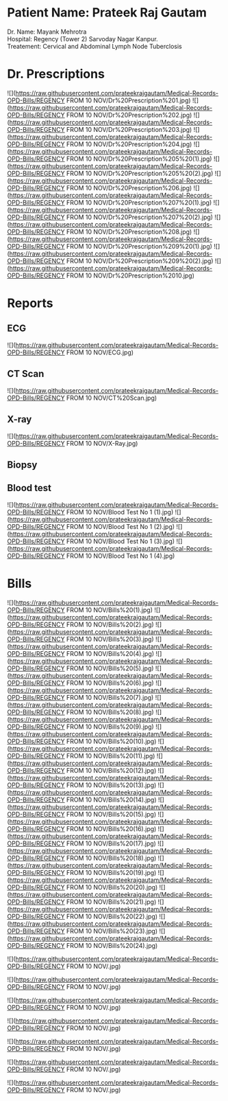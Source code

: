 # Patient Name: Prateek Raj Gautam 
Dr. Name: Mayank Mehrotra  
Hospital: Regency (Tower 2) Sarvoday Nagar Kanpur.  
Treatement: Cervical and Abdominal Lymph Node Tuberclosis



# Dr. Prescriptions
![](https://raw.githubusercontent.com/prateekrajgautam/Medical-Records-OPD-Bills/REGENCY FROM 10 NOV/Dr%20Prescription%201.jpg)
![](https://raw.githubusercontent.com/prateekrajgautam/Medical-Records-OPD-Bills/REGENCY FROM 10 NOV/Dr%20Prescription%202.jpg)
![](https://raw.githubusercontent.com/prateekrajgautam/Medical-Records-OPD-Bills/REGENCY FROM 10 NOV/Dr%20Prescription%203.jpg)
![](https://raw.githubusercontent.com/prateekrajgautam/Medical-Records-OPD-Bills/REGENCY FROM 10 NOV/Dr%20Prescription%204.jpg)
![](https://raw.githubusercontent.com/prateekrajgautam/Medical-Records-OPD-Bills/REGENCY FROM 10 NOV/Dr%20Prescription%205%20(1).jpg)
![](https://raw.githubusercontent.com/prateekrajgautam/Medical-Records-OPD-Bills/REGENCY FROM 10 NOV/Dr%20Prescription%205%20(2).jpg)
![](https://raw.githubusercontent.com/prateekrajgautam/Medical-Records-OPD-Bills/REGENCY FROM 10 NOV/Dr%20Prescription%206.jpg)
![](https://raw.githubusercontent.com/prateekrajgautam/Medical-Records-OPD-Bills/REGENCY FROM 10 NOV/Dr%20Prescription%207%20(1).jpg)
![](https://raw.githubusercontent.com/prateekrajgautam/Medical-Records-OPD-Bills/REGENCY FROM 10 NOV/Dr%20Prescription%207%20(2).jpg)
![](https://raw.githubusercontent.com/prateekrajgautam/Medical-Records-OPD-Bills/REGENCY FROM 10 NOV/Dr%20Prescription%208.jpg)
![](https://raw.githubusercontent.com/prateekrajgautam/Medical-Records-OPD-Bills/REGENCY FROM 10 NOV/Dr%20Prescription%209%20(1).jpg)
![](https://raw.githubusercontent.com/prateekrajgautam/Medical-Records-OPD-Bills/REGENCY FROM 10 NOV/Dr%20Prescription%209%20(2).jpg)
![](https://raw.githubusercontent.com/prateekrajgautam/Medical-Records-OPD-Bills/REGENCY FROM 10 NOV/Dr%20Prescription%2010.jpg)

# Reports

## ECG
![](https://raw.githubusercontent.com/prateekrajgautam/Medical-Records-OPD-Bills/REGENCY FROM 10 NOV/ECG.jpg)

## CT Scan 
![](https://raw.githubusercontent.com/prateekrajgautam/Medical-Records-OPD-Bills/REGENCY FROM 10 NOV/CT%20Scan.jpg)

## X-ray
![](https://raw.githubusercontent.com/prateekrajgautam/Medical-Records-OPD-Bills/REGENCY FROM 10 NOV/X-Ray.jpg)

## Biopsy

## Blood test
![](https://raw.githubusercontent.com/prateekrajgautam/Medical-Records-OPD-Bills/REGENCY FROM 10 NOV/Blood Test No 1 (1).jpg)
![](https://raw.githubusercontent.com/prateekrajgautam/Medical-Records-OPD-Bills/REGENCY FROM 10 NOV/Blood Test No 1 (2).jpg)
![](https://raw.githubusercontent.com/prateekrajgautam/Medical-Records-OPD-Bills/REGENCY FROM 10 NOV/Blood Test No 1 (3).jpg)
![](https://raw.githubusercontent.com/prateekrajgautam/Medical-Records-OPD-Bills/REGENCY FROM 10 NOV/Blood Test No 1 (4).jpg)

# Bills

![](https://raw.githubusercontent.com/prateekrajgautam/Medical-Records-OPD-Bills/REGENCY FROM 10 NOV/Bills%20(1).jpg)
![](https://raw.githubusercontent.com/prateekrajgautam/Medical-Records-OPD-Bills/REGENCY FROM 10 NOV/Bills%20(2).jpg)
![](https://raw.githubusercontent.com/prateekrajgautam/Medical-Records-OPD-Bills/REGENCY FROM 10 NOV/Bills%20(3).jpg)
![](https://raw.githubusercontent.com/prateekrajgautam/Medical-Records-OPD-Bills/REGENCY FROM 10 NOV/Bills%20(4).jpg)
![](https://raw.githubusercontent.com/prateekrajgautam/Medical-Records-OPD-Bills/REGENCY FROM 10 NOV/Bills%20(5).jpg)
![](https://raw.githubusercontent.com/prateekrajgautam/Medical-Records-OPD-Bills/REGENCY FROM 10 NOV/Bills%20(6).jpg)
![](https://raw.githubusercontent.com/prateekrajgautam/Medical-Records-OPD-Bills/REGENCY FROM 10 NOV/Bills%20(7).jpg)
![](https://raw.githubusercontent.com/prateekrajgautam/Medical-Records-OPD-Bills/REGENCY FROM 10 NOV/Bills%20(8).jpg)
![](https://raw.githubusercontent.com/prateekrajgautam/Medical-Records-OPD-Bills/REGENCY FROM 10 NOV/Bills%20(9).jpg)
![](https://raw.githubusercontent.com/prateekrajgautam/Medical-Records-OPD-Bills/REGENCY FROM 10 NOV/Bills%20(10).jpg)
![](https://raw.githubusercontent.com/prateekrajgautam/Medical-Records-OPD-Bills/REGENCY FROM 10 NOV/Bills%20(11).jpg)
![](https://raw.githubusercontent.com/prateekrajgautam/Medical-Records-OPD-Bills/REGENCY FROM 10 NOV/Bills%20(12).jpg)
![](https://raw.githubusercontent.com/prateekrajgautam/Medical-Records-OPD-Bills/REGENCY FROM 10 NOV/Bills%20(13).jpg)
![](https://raw.githubusercontent.com/prateekrajgautam/Medical-Records-OPD-Bills/REGENCY FROM 10 NOV/Bills%20(14).jpg)
![](https://raw.githubusercontent.com/prateekrajgautam/Medical-Records-OPD-Bills/REGENCY FROM 10 NOV/Bills%20(15).jpg)
![](https://raw.githubusercontent.com/prateekrajgautam/Medical-Records-OPD-Bills/REGENCY FROM 10 NOV/Bills%20(16).jpg)
![](https://raw.githubusercontent.com/prateekrajgautam/Medical-Records-OPD-Bills/REGENCY FROM 10 NOV/Bills%20(17).jpg)
![](https://raw.githubusercontent.com/prateekrajgautam/Medical-Records-OPD-Bills/REGENCY FROM 10 NOV/Bills%20(18).jpg)
![](https://raw.githubusercontent.com/prateekrajgautam/Medical-Records-OPD-Bills/REGENCY FROM 10 NOV/Bills%20(19).jpg)
![](https://raw.githubusercontent.com/prateekrajgautam/Medical-Records-OPD-Bills/REGENCY FROM 10 NOV/Bills%20(20).jpg)
![](https://raw.githubusercontent.com/prateekrajgautam/Medical-Records-OPD-Bills/REGENCY FROM 10 NOV/Bills%20(21).jpg)
![](https://raw.githubusercontent.com/prateekrajgautam/Medical-Records-OPD-Bills/REGENCY FROM 10 NOV/Bills%20(22).jpg)
![](https://raw.githubusercontent.com/prateekrajgautam/Medical-Records-OPD-Bills/REGENCY FROM 10 NOV/Bills%20(23).jpg)
![](https://raw.githubusercontent.com/prateekrajgautam/Medical-Records-OPD-Bills/REGENCY FROM 10 NOV/Bills%20(24).jpg)





![](https://raw.githubusercontent.com/prateekrajgautam/Medical-Records-OPD-Bills/REGENCY FROM 10 NOV/.jpg)

![](https://raw.githubusercontent.com/prateekrajgautam/Medical-Records-OPD-Bills/REGENCY FROM 10 NOV/.jpg)

![](https://raw.githubusercontent.com/prateekrajgautam/Medical-Records-OPD-Bills/REGENCY FROM 10 NOV/.jpg)

![](https://raw.githubusercontent.com/prateekrajgautam/Medical-Records-OPD-Bills/REGENCY FROM 10 NOV/.jpg)

![](https://raw.githubusercontent.com/prateekrajgautam/Medical-Records-OPD-Bills/REGENCY FROM 10 NOV/.jpg)

![](https://raw.githubusercontent.com/prateekrajgautam/Medical-Records-OPD-Bills/REGENCY FROM 10 NOV/.jpg)

![](https://raw.githubusercontent.com/prateekrajgautam/Medical-Records-OPD-Bills/REGENCY FROM 10 NOV/.jpg)